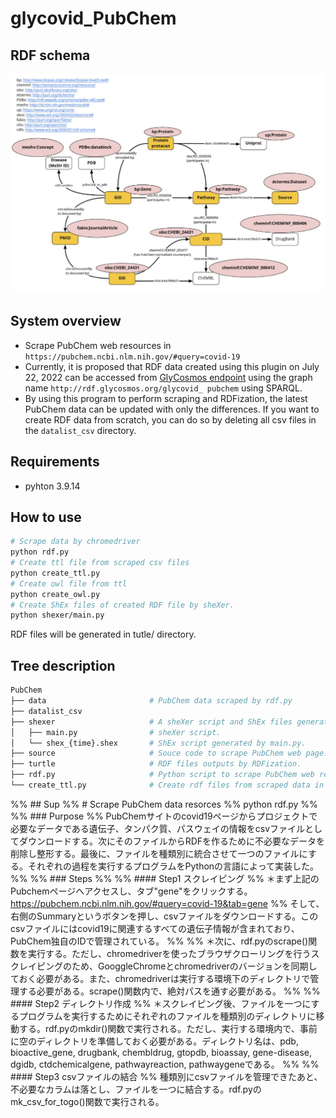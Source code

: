 # glycovid_PubChem
## RDF schema
![RDF schema](img/schema.png)

## System overview
- Scrape PubChem web resources in `https://pubchem.ncbi.nlm.nih.gov/#query=covid-19`
- Currently, it is proposed that RDF data created using this plugin on July 22, 2022 can be accessed from [GlyCosmos endpoint](https://ts.glycosmos.org/sparql) using the graph name `http://rdf.glycosmos.org/glycovid_ pubchem` using SPARQL.
- By using this program to perform scraping and RDFization, the latest PubChem data can be updated with only the differences. If you want to create RDF data from scratch, you can do so by deleting all csv files in the `datalist_csv` directory.

## Requirements
- pyhton 3.9.14

## How to use
``` bash
# Scrape data by chromedriver
python rdf.py
# Create ttl file from scraped csv files
python create_ttl.py
# Create owl file from ttl
python create_owl.py
# Create ShEx files of created RDF file by sheXer.
python shexer/main.py
```
RDF files will be generated in tutle/ directory.

## Tree description
``` bash
PubChem
├── data                       # PubChem data scraped by rdf.py
├── datalist_csv               
├── shexer                     # A sheXer script and ShEx files generated by sheXer to validate RDF data.
│   ├── main.py                # sheXer script.
│   └── shex_{time}.shex       # ShEx script generated by main.py.
├── source                     # Souce code to scrape PubChem web page.
├── turtle                     # RDF files outputs by RDFization.
├── rdf.py                     # Python script to scrape PubChem web resources.
└── create_ttl.py              # Create rdf files from scraped data in data/ directroy.
```

%% ## Sup
%% # Scrape PubChem data resorces
%% python rdf.py
%%
%% ### Purpose
%% PubChemサイトのcovid19ページからプロジェクトで必要なデータである遺伝子、タンパク質、パスウェイの情報をcsvファイルとしてダウンロードする。次にそのファイルからRDFを作るために不必要なデータを削除し整形する。最後に、ファイルを種類別に統合させて一つのファイルにする。それぞれの過程を実行するプログラムをPythonの言語によって実装した。
%%
%% ### Steps
%%
%% #### Step1 スクレイピング
%% ＊まず上記のPubchemページへアクセスし、タブ"gene"をクリックする。https://pubchem.ncbi.nlm.nih.gov/#query=covid-19&tab=gene
%% そして、右側のSummaryというボタンを押し、csvファイルをダウンロードする。このcsvファイルにはcovid19に関連するすべての遺伝子情報が含まれており、PubChem独自のIDで管理されている。
%%
%% ＊次に、rdf.pyのscrape()関数を実行する。ただし、chromedriverを使ったブラウザクローリングを行うスクレイピングのため、GooggleChromeとchromedriverのバージョンを同期しておく必要がある。また、chromedriverは実行する環境下のディレクトリで管理する必要がある。scrape()関数内で、絶対パスを通す必要がある。
%%
%% #### Step2 ディレクトリ作成
%% ＊スクレイピング後、ファイルを一つにするプログラムを実行するためにそれぞれのファイルを種類別のディレクトリに移動する。rdf.pyのmkdir()関数で実行される。ただし、実行する環境内で、事前に空のディレクトリを準備しておく必要がある。ディレクトリ名は、pdb, bioactive_gene, drugbank, chembldrug, gtopdb, bioassay, gene-disease, dgidb, ctdchemicalgene, pathwayreaction, pathwaygeneである。
%%
%% #### Step3 csvファイルの結合
%% 種類別にcsvファイルを管理できたあと、不必要なカラムは落とし、ファイルを一つに結合する。rdf.pyのmk_csv_for_togo()関数で実行される。
